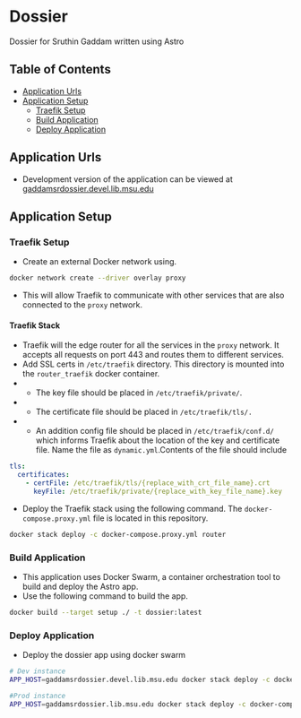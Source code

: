 # Dossier

Dossier for Sruthin Gaddam written using Astro

## Table of Contents

- [Application Urls](#application-urls)
- [Application Setup](#application-setup)
  - [Traefik Setup](#traefik-setup)
  - [Build Application](#build-application)
  - [Deploy Application](#deploy-application)

## Application Urls

- Development version of the application can be viewed at
    [gaddamsrdossier.devel.lib.msu.edu][devUrl]

## Application Setup

### Traefik Setup

- Create an external Docker network using.

```bash
docker network create --driver overlay proxy
```

- This will allow Traefik to communicate with other services that are also
connected to the `proxy` network.

#### Traefik Stack

- Traefik will the edge router for all the services in the `proxy` network. It
accepts all requests on port 443 and routes them to different services.
- Add SSL certs in `/etc/traefik` directory. This directory is mounted into the
`router_traefik` docker container.
- - The key file should be placed in `/etc/traefik/private/`.
- - The certificate file should be placed in `/etc/traefik/tls/.`
- - An addition config file should be placed in `/etc/traefik/conf.d/` which
informs Traefik about the location of the key and certificate file. Name the file
as `dynamic.yml`.Contents of the file should include

```yml
tls:
  certificates:
    - certFile: /etc/traefik/tls/{replace_with_crt_file_name}.crt
      keyFile: /etc/traefik/private/{replace_with_key_file_name}.key
```

- Deploy the Traefik stack using the following command. The `docker-compose.proxy.yml`
file is located in this repository.

```bash
docker stack deploy -c docker-compose.proxy.yml router
```

### Build Application

- This application uses Docker Swarm, a container orchestration tool
to build and deploy the Astro app.
- Use the following command to build the app.

``` bash
docker build --target setup ./ -t dossier:latest
```

### Deploy Application

- Deploy the dossier app using docker swarm

``` bash
# Dev instance
APP_HOST=gaddamsrdossier.devel.lib.msu.edu docker stack deploy -c docker-compose.yml -c docker-compose.dev.yml gaddamsr

#Prod instance
APP_HOST=gaddamsrdossier.lib.msu.edu docker stack deploy -c docker-compose.yml -c docker-compose.dev.yml gaddamsr
```

[devUrl]: https://gaddamsrdossier.devel.lib.msu.edu
